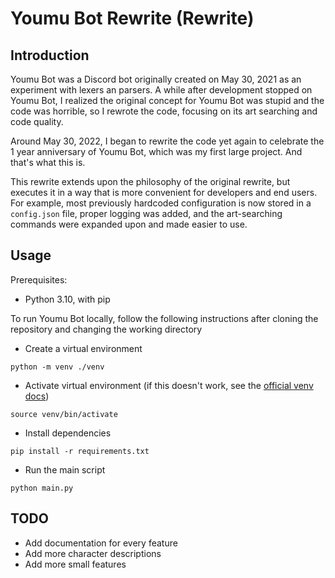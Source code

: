 # Youmu Bot Rewrite (Rewrite)

## Introduction
Youmu Bot was a Discord bot originally created on May 30, 2021 as an experiment with lexers an parsers. 
A while after development stopped on Youmu Bot, I realized the original concept for Youmu Bot was stupid and the code was horrible, so I rewrote the code, focusing on its art searching and code quality.

Around May 30, 2022, I began to rewrite the code yet again to celebrate the 1 year anniversary of Youmu Bot, which was my first large project. And that's what this is.

This rewrite extends upon the philosophy of the original rewrite, but executes it in a way that is more convenient for developers and end users. 
For example, most previously hardcoded configuration is now stored in a `config.json` file, proper logging was added, and the art-searching commands were expanded upon and made easier to use.


## Usage
Prerequisites: 
- Python 3.10, with pip


To run Youmu Bot locally, follow the following instructions after cloning the repository and changing the working directory

- Create a virtual environment
```commandline
python -m venv ./venv
```
- Activate virtual environment (if this doesn't work, see the [official venv docs](https://docs.python.org/3/tutorial/venv.html))
```commandline
source venv/bin/activate
```
- Install dependencies
```commandline
pip install -r requirements.txt
```
- Run the main script
```commandline
python main.py
```

## TODO
- Add documentation for every feature
- Add more character descriptions
- Add more small features
